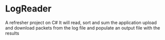 # LogReader
 A refresher project on C#
It will read, sort and sum the application upload and download packets from the log file and populate an output file with the results
